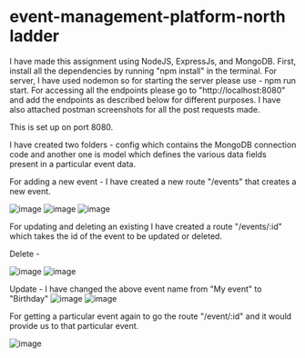 # event-management-platform-north ladder
I have made this assignment using NodeJS, ExpressJs, and MongoDB.
First, install all the dependencies by running "npm install" in the terminal.
For server, I have used nodemon so for starting the server please use - npm run start.
For accessing all the endpoints please go to "http://localhost:8080" and add the endpoints as described below for different purposes. 
I have also attached postman screenshots for all the post requests made.

This is set up on port 8080.

I have created two folders - config which contains the MongoDB connection code and another one is model which defines the various data fields present in a particular event data.

For adding a new event - I have created a new route "/events" that creates a new event.

![image](https://github.com/manasgoyal95/event-management-platform-northladder/assets/83281087/f979b73e-476f-482c-9921-f2c49efcadb1)
![image](https://github.com/manasgoyal95/event-management-platform-northladder/assets/83281087/b911bc54-d0cb-4991-a2af-cddd6da19284)
![image](https://github.com/manasgoyal95/event-management-platform-northladder/assets/83281087/ee07e7ec-2433-48af-88b3-d790c1e93a18)

For updating and deleting an existing I have created a route "/events/:id" which takes the id of the event to be updated or deleted.

Delete -

![image](https://github.com/manasgoyal95/event-management-platform-northladder/assets/83281087/0677c35f-bd0e-49d3-aa53-ccd1e0723fee)
![image](https://github.com/manasgoyal95/event-management-platform-northladder/assets/83281087/d44d1ea2-242f-4789-8a74-a587b5dfa225)

Update - I have changed the above event name from "My event" to "Birthday"
![image](https://github.com/manasgoyal95/event-management-platform-northladder/assets/83281087/d54b1e93-9ff3-4d8a-b868-df802b63973f)
![image](https://github.com/manasgoyal95/event-management-platform-northladder/assets/83281087/8ebd2c82-f11d-4df9-892d-a5c81c67c29f)



For getting a particular event again to go the route "/event/:id" and it would provide us to that particular event.

![image](https://github.com/manasgoyal95/event-management-platform-northladder/assets/83281087/ba135b96-0453-472a-b688-eae468ea72b8)
